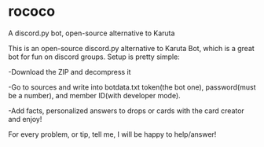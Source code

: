 # rococo
A discord.py bot, open-source alternative to Karuta

This is an open-source discord.py alternative to Karuta Bot, which is a great bot for fun on discord groups.
Setup is pretty simple: 

-Download the ZIP and decompress it

-Go to sources and write into botdata.txt token(the bot one), password(must be a number), and member ID(with developer mode).

-Add facts, personalized answers to drops or cards with the card creator and enjoy!

For every problem, or tip, tell me, I will be happy to help/answer!

